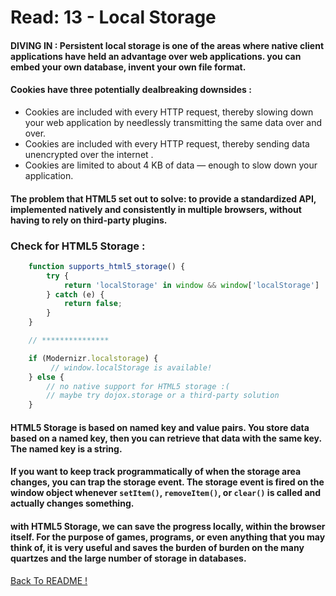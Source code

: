 # Read: 13 - Local Storage

#### DIVING IN : Persistent local storage is one of the areas where native client applications have held an advantage over web applications. you can embed your own database, invent your own file format.

#### Cookies have three potentially dealbreaking downsides :
* Cookies are included with every HTTP request, thereby slowing down your web application by needlessly transmitting the same data over and over.
* Cookies are included with every HTTP request, thereby sending data unencrypted over the internet .
* Cookies are limited to about 4 KB of data — enough to slow down your application.

#### The problem that HTML5 set out to solve: to provide a standardized API, implemented natively and consistently in multiple browsers, without having to rely on third-party plugins.

### Check for HTML5 Storage :

```JAVASCRIPT
    function supports_html5_storage() {
        try {
            return 'localStorage' in window && window['localStorage'] !== null;
        } catch (e) {
            return false;
        }
    }

    // ***************

    if (Modernizr.localstorage) {
         // window.localStorage is available!
    } else {
        // no native support for HTML5 storage :(
        // maybe try dojox.storage or a third-party solution
    }
```

#### HTML5 Storage is based on named key and value pairs. You store data based on a named key, then you can retrieve that data with the same key. The named key is a string.

#### If you want to keep track programmatically of when the storage area changes, you can trap the storage event. The storage event is fired on the window object whenever `setItem()`, `removeItem()`, or `clear()` is called and actually changes something. 

#### with HTML5 Storage, we can save the progress locally, within the browser itself. For the purpose of games, programs, or even anything that you may think of, it is very useful and saves the burden of burden on the many quartzes and the large number of storage in databases.


[ Back To README !]( https://yousefabujalboush.github.io/reading-notes/ )